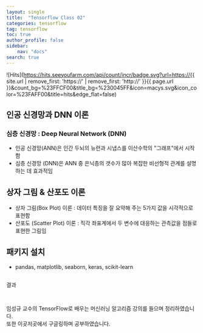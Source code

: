 ```yaml
---
layout: single
title:  "Tensorflow Class 02"
categories: tensorflow
tag: tensorflow
toc: true
author_profile: false
sidebar:
    nav: "docs"
search: true
---
```


![Hits](https://hits.seeyoufarm.com/api/count/incr/badge.svg?url=https://{{ site.url | remove_first: 'https://' | remove_first: 'http://' }}{{ page.url }}&count_bg=%23FFCF00&title_bg=%230045FF&icon=macys.svg&icon_color=%23FAFF00&title=hits&edge_flat=false)

## 인공 신경망과 DNN 이론
### 심층 신경망 : Deep Neural Network (DNN)
- 인공 신경망(ANN)은 인간 두뇌의 뉴런과 시냅스를 이산수학의 "그래프"에서 시작함  
- 심층 신경망 (DNN)은 ANN 중 은닉층의 갯수가 많아 복잡한 비선형적 관계를 설명하는 데 효과적임  

## 상자 그림 & 산포도 이론
- 상자 그림(Box Plot) 이론 : 데이터 특징을 잘 요약해 주는 5가지 값을 시각적으로 표현함  
- 산포도 (Scatter Plot) 이론 : 직각 좌표계에서 두 변수에 대응하는 관측값을 점들로 표현한 그림임  

## 패키지 설치
- pandas, matplotlib, seaborn, keras, scikit-learn

```python

```
>
결과
```
    
```    

임성규 교수의 TensorFlow로 배우는 머신러닝 알고리즘 강의를 들으며 정리하였습니다.  
또한 이곳저곳에서 구글링하며 공부하였습니다.  
